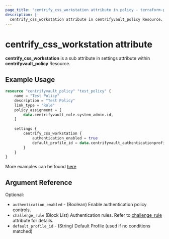 ```yaml
---
page_title: "centrify_css_workstation attribute in policy - terraform-provider-centrifyvault"
description: |-
  centrify_css_workstation attribute in centrifyvault_policy Resource.
---
```


# centrify_css_workstation attribute

**centrify_css_workstation** is a sub attribute in settings attribute within **centrifyvault_policy** Resource.

## Example Usage

```terraform
resource "centrifyvault_policy" "test_policy" {
    name = "Test Policy"
    description = "Test Policy"
    link_type = "Role"
    policy_assignment = [
        data.centrifyvault_role.system_admin.id,
    ]
    
    settings {
        centrify_css_workstation {
            authentication_enabled = true
            default_profile_id = data.centrifyvault_authenticationprofile.newdevice_auth_pf.id
        }
    }
}
```

More examples can be found [here](../../../examples/centrifyvault_policy/policy_centrify_css_workstation.tf)

## Argument Reference

Optional:

- `authentication_enabled` - (Boolean) Enable authentication policy controls.
- `challenge_rule` (Block List) Authentication rules. Refer to [challenge_rule](../attribute_challengerule.md) attribute for details.
- `default_profile_id` - (String) Default Profile (used if no conditions matched)
